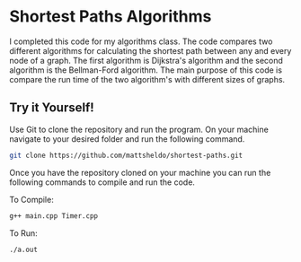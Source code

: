 # Shortest Paths Algorithms

I completed this code for my algorithms class. The code compares two different algorithms for calculating the shortest path between any and every node of a graph. The first algorithm is Dijkstra's algorithm and the second algorithm is the Bellman-Ford algorithm. The main purpose of this code is compare the run time of the two algorithm's with different sizes of graphs.

## Try it Yourself!

Use Git to clone the repository and run the program. On your machine navigate to your desired folder and run the following command.

```bash
git clone https://github.com/mattsheldo/shortest-paths.git
```

Once you have the repository cloned on your machine you can run the following commands to compile and run the code.

To Compile:
```bash
g++ main.cpp Timer.cpp
```
To Run:
```bash
./a.out
```
